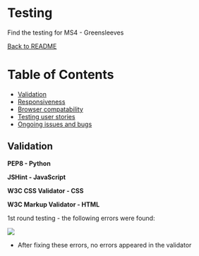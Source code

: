 # Testing

Find the testing for MS4 - Greensleeves

[Back to README](https://github.com/lmw95/MS4-greensleeves#ms4---greensleeves)

# Table of Contents
* [Validation]()
* [Responsiveness]()
* [Browser compatability]()
* [Testing user stories]()
* [Ongoing issues and bugs]()

## **Validation**

**PEP8 - Python**

**JSHint - JavaScript**

**W3C CSS Validator - CSS**

**W3C Markup Validator - HTML**

1st round testing - the following errors were found:

![](https://github.com/lmw95/MS4-greensleeves/documentation/testing/markup-errors.png)

* After fixing these errors, no errors appeared in the validator
